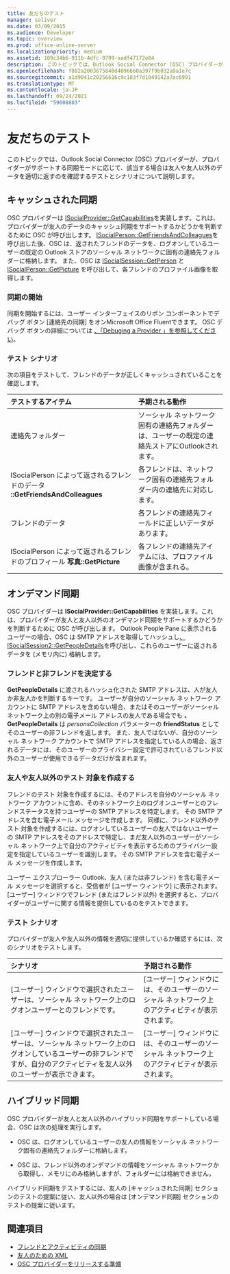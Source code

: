 ```yaml
---
title: 友だちのテスト
manager: soliver
ms.date: 03/09/2015
ms.audience: Developer
ms.topic: overview
ms.prod: office-online-server
ms.localizationpriority: medium
ms.assetid: 109c34b6-911b-4dfc-9799-aadf47172e84
description: このトピックでは、Outlook Social Connector (OSC) プロバイダーが、プロバイダーがサポートする同期モードに応じて、該当する場合は友人や友人以外のデータを適切に返すのを確認するテストとシナリオについて説明します。
ms.openlocfilehash: f882a2003675840d4096660a397f9b032a9a1e7c
ms.sourcegitcommit: a1d9041c20256616c9c183f7d1049142a7ac6991
ms.translationtype: MT
ms.contentlocale: ja-JP
ms.lasthandoff: 09/24/2021
ms.locfileid: "59608803"
---
```

# <a name="testing-friends"></a>友だちのテスト

このトピックでは、Outlook Social Connector (OSC) プロバイダーが、プロバイダーがサポートする同期モードに応じて、該当する場合は友人や友人以外のデータを適切に返すのを確認するテストとシナリオについて説明します。

<a name="olosc_TestingFriends_CachedSync"> </a>

## <a name="cached-synchronization"></a>キャッシュされた同期

OSC プロバイダーは [ISocialProvider::GetCapabilities](isocialprovider-getcapabilities.md)を実装します。これは、プロバイダーが友人のデータのキャッシュ同期をサポートするかどうかを判断するために OSC が呼び出します。 [ISocialPerson::GetFriendsAndColleagues](isocialperson-getfriendsandcolleagues.md)を呼び出した後、OSC は、返されたフレンドのデータを、ログオンしているユーザーの既定の Outlook ストアのソーシャル ネットワークに固有の連絡先フォルダーに格納します。 また、OSC は [ISocialSession::GetPerson](isocialsession-getperson.md) と [ISocialPerson::GetPicture](isocialperson-getpicture.md) を呼び出して、各フレンドのプロファイル画像を取得します。 
  
### <a name="initiate-synchronization"></a>同期の開始

同期を開始するには、ユーザー インターフェイスのリボン コンポーネントでデバッグ ボタン [連絡先の同期] をオンMicrosoft Office Fluentできます。 OSC デバッグ ボタンの詳細については [、「Debuging a Provider 」を参照してください](debugging-a-provider.md)。 
  
### <a name="test-scenarios"></a>テスト シナリオ

次の項目をテストして、フレンドのデータが正しくキャッシュされていることを確認します。
  
|**テストするアイテム**|**予期される動作**|
|:-----|:-----|
|連絡先フォルダー  <br/> |ソーシャル ネットワーク固有の連絡先フォルダーは、ユーザーの既定の連絡先ストアにOutlookされます。  <br/> |
|ISocialPerson によって返されるフレンドのデータ **::GetFriendsAndColleagues** <br/> |各フレンドは、ネットワーク固有の連絡先フォルダー内の連絡先に対応します。  <br/> |
|フレンドのデータ  <br/> |各フレンドの連絡先フィールドに正しいデータがあります。  <br/> |
|ISocialPerson によって返されるフレンドのプロフィール **写真::GetPicture** <br/> |各フレンドの連絡先アイテムには、プロファイル画像が含まれる。  <br/> |

<a name="olosc_TestingFriends_OnDemandSync"> </a>

## <a name="on-demand-synchronization"></a>オンデマンド同期

OSC プロバイダーは **ISocialProvider::GetCapabilities** を実装します。これは、プロバイダーが友人と友人以外のオンデマンド同期をサポートするかどうかを判断するために OSC が呼び出します。 Outlook People Pane に表示されるユーザーの場合、OSC は SMTP アドレスを取得してハッシュし[、ISocialSession2::GetPeopleDetails](isocialsession2-getpeopledetails.md)を呼び出し、これらのユーザーに返されるデータを (メモリ内に) 格納します。 
  
### <a name="determining-friends-and-non-friends"></a>フレンドと非フレンドを決定する

**GetPeopleDetails** に渡されるハッシュ化された SMTP アドレスは、人が友人か非友人かを判断するキーです。 ユーザーが自分のソーシャル ネットワーク アカウントに SMTP アドレスを含めない場合、またはそのユーザーがソーシャル ネットワーク上の別の電子メール アドレスの友人である場合でも **、GetPeopleDetails** は _personsCollection_ パラメーターの **friendStatus** としてそのユーザーの非フレンドを返します。  また、友人ではないが、自分のソーシャル ネットワーク アカウントで SMTP アドレスを指定している人の場合、返されるデータには、そのユーザーのプライバシー設定で許可されているフレンド以外のユーザーが使用できるデータだけが含まれます。 
  
### <a name="creating-test-subjects-for-friends-and-non-friends"></a>友人や友人以外のテスト 対象を作成する

フレンドのテスト 対象を作成するには、そのアドレスを自分のソーシャル ネットワーク アカウントに含め、そのネットワーク上のログオンユーザーとのフレンドステータスを持つユーザーの SMTP アドレスを特定します。 その SMTP アドレスを含む電子メール メッセージを作成します。 同様に、フレンド以外のテスト 対象を作成するには、ログオンしているユーザーの友人ではないユーザーの SMTP アドレスをそのアドレスで特定し、まだ友人以外のユーザーがソーシャル ネットワーク上で自分のアクティビティを表示するためのプライバシー設定を指定しているユーザーを識別します。 その SMTP アドレスを含む電子メール メッセージを作成します。 
  
ユーザー エクスプローラー Outlook、友人 (または非フレンド) を含む電子メール メッセージを選択すると、受信者が [ユーザー ウィンドウ] に表示されます。 [ユーザー] ウィンドウでフレンド (またはフレンド以外) を選択すると、プロバイダーがユーザーに関する情報を提供しているのをテストできます。
  
### <a name="test-scenarios"></a>テスト シナリオ

プロバイダーが友人や友人以外の情報を適切に提供しているか確認するには、次のシナリオをテストします。
  
|**シナリオ**|**予期される動作**|
|:-----|:-----|
|[ユーザー] ウィンドウで選択されたユーザーは、ソーシャル ネットワーク上のログオンユーザーとのフレンドです。  <br/> |[ユーザー] ウィンドウには、そのユーザーのソーシャル ネットワーク上のアクティビティが表示されます。  <br/> |
|[ユーザー] ウィンドウで選択されたユーザーは、ソーシャル ネットワーク上のログオンしているユーザーの非フレンドですが、自分のアクティビティを友人以外のユーザーが表示できます。  <br/> |[ユーザー] ウィンドウには、そのユーザーのソーシャル ネットワーク上のアクティビティが表示されます。  <br/> |

<a name="olosc_TestingFriends_OnDemandSync"> </a>

## <a name="hybrid-synchronization"></a>ハイブリッド同期

OSC プロバイダーが友人と友人以外のハイブリッド同期をサポートしている場合、OSC は次の処理を実行します。 
  
- OSC は、ログオンしているユーザーの友人の情報をソーシャル ネットワーク固有の連絡先フォルダーに格納します。
    
- OSC は、フレンド以外のオンデマンドの情報をソーシャル ネットワークから取得し、メモリにのみ格納しますが、フォルダーには格納できません。
    
ハイブリッド同期をテストするには、友人の [キャッシュされた[](#olosc_TestingFriends_CachedSync)同期] セクションのテストの提案に従い[](#olosc_TestingFriends_OnDemandSync)、友人以外の場合は [オンデマンド同期] セクションのテストの提案に従います。 
  
## <a name="see-also"></a>関連項目

- [フレンドとアクティビティの同期](synchronizing-friends-and-activities.md) 
- [友人のための XML](xml-for-friends.md)
- [OSC プロバイダーをリリースする準備](getting-ready-to-release-an-osc-provider.md)

